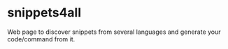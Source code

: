 # snippets4all
Web page to discover snippets from several languages and generate your code/command from it.

